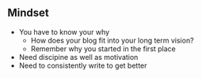 ## Mindset

- You have to know your why
  - How does your blog fit into your long term vision?
  - Remember why you started in the first place
- Need discipine as well as motivation
- Need to consistently write to get better





